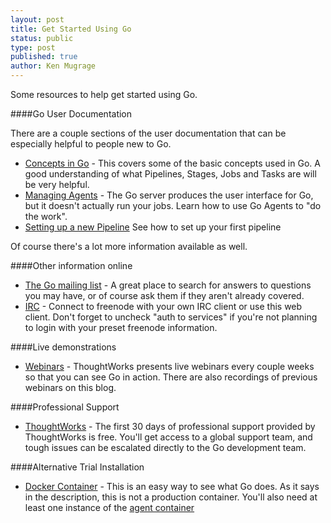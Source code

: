 ```yaml
---
layout: post
title: Get Started Using Go
status: public
type: post
published: true
author: Ken Mugrage
---
```


Some resources to help get started using Go.


####Go User Documentation

There are a couple sections of the user documentation that can be especially helpful to people new to Go.

* [Concepts in Go](http://www.go.cd/documentation/user/current/introduction/concepts_in_go.html) - This covers some of the
basic concepts used in Go. A good understanding of what Pipelines, Stages, Jobs and Tasks are will be very helpful.
* [Managing Agents](http://www.go.cd/documentation/user/current/configuration/managing_a_build_cloud.html) - The Go server
produces the user interface for Go, but it doesn't actually run your jobs. Learn how to use Go Agents to "do the work".
* [Setting up a new Pipeline](http://www.go.cd/documentation/user/current/configuration/quick_pipeline_setup.html) See how
to set up your first pipeline

<p>
Of course there's a lot more information available as well.

####Other information online

* [The Go mailing list](https://groups.google.com/forum/#!forum/go-cd) - A great place to search for answers to questions
you may have, or of course ask them if they aren't already covered.
* [IRC](http://webchat.freenode.net/?channels=gocd) - Connect to freenode with your own IRC client or use this web client.
Don't forget to uncheck "auth to services" if you're not planning to login with your preset freenode information.

####Live demonstrations

* [Webinars](http://www.thoughtworks.com/products/go-continuous-delivery/resources#Webinars) - ThoughtWorks presents live
webinars every couple weeks so that you can see Go in action. There are also recordings of previous webinars on this blog.

####Professional Support

* [ThoughtWorks](http://www.thoughtworks.com/products/go-continuous-delivery) - The first 30 days of professional support
provided by ThoughtWorks is free. You'll get access to a global support team, and tough issues can be escalated directly to
the Go development team.

####Alternative Trial Installation

* [Docker Container](https://registry.hub.docker.com/u/gocd/gocd-server/) - This is an easy way to see what Go does. As it
says in the description, this is not a production container. You'll also need at least one instance of the [agent container](https://registry.hub.docker.com/u/gocd/gocd-agent/)

<br />